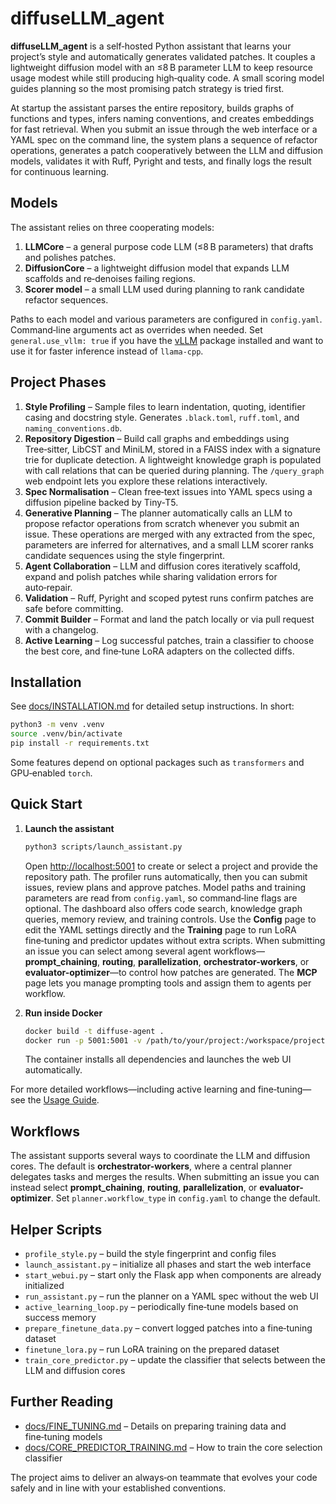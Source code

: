 # diffuseLLM_agent

**diffuseLLM_agent** is a self‑hosted Python assistant that learns your project’s style and automatically generates validated patches. It couples a lightweight diffusion model with an ≤8 B parameter LLM to keep resource usage modest while still producing high‑quality code. A small scoring model guides planning so the most promising patch strategy is tried first.

At startup the assistant parses the entire repository, builds graphs of functions and types, infers naming conventions, and creates embeddings for fast retrieval. When you submit an issue through the web interface or a YAML spec on the command line, the system plans a sequence of refactor operations, generates a patch cooperatively between the LLM and diffusion models, validates it with Ruff, Pyright and tests, and finally logs the result for continuous learning.

## Models

The assistant relies on three cooperating models:

1. **LLMCore** – a general purpose code LLM (≤8 B parameters) that drafts and polishes patches.
2. **DiffusionCore** – a lightweight diffusion model that expands LLM scaffolds and re‑denoises failing regions.
3. **Scorer model** – a small LLM used during planning to rank candidate refactor sequences.

Paths to each model and various parameters are configured in `config.yaml`.
Command‑line arguments act as overrides when needed.
Set `general.use_vllm: true` if you have the [vLLM](https://github.com/vllm-project/vllm) package installed and want to use it for faster inference instead of `llama-cpp`.

## Project Phases

1. **Style Profiling** – Sample files to learn indentation, quoting, identifier casing and docstring style. Generates `.black.toml`, `ruff.toml`, and `naming_conventions.db`.
2. **Repository Digestion** – Build call graphs and embeddings using Tree‑sitter, LibCST and MiniLM, stored in a FAISS index with a signature trie for duplicate detection.
   A lightweight knowledge graph is populated with call relations that can be queried during planning. The `/query_graph` web endpoint lets you explore these relations interactively.
3. **Spec Normalisation** – Clean free‑text issues into YAML specs using a diffusion pipeline backed by Tiny‑T5.
4. **Generative Planning** – The planner automatically calls an LLM to propose refactor operations from scratch whenever you submit an issue.  These operations are merged with any extracted from the spec, parameters are inferred for alternatives, and a small LLM scorer ranks candidate sequences using the style fingerprint.
5. **Agent Collaboration** – LLM and diffusion cores iteratively scaffold, expand and polish patches while sharing validation errors for auto‑repair.
6. **Validation** – Ruff, Pyright and scoped pytest runs confirm patches are safe before committing.
7. **Commit Builder** – Format and land the patch locally or via pull request with a changelog.
8. **Active Learning** – Log successful patches, train a classifier to choose the best core, and fine‑tune LoRA adapters on the collected diffs.

## Installation

See [docs/INSTALLATION.md](docs/INSTALLATION.md) for detailed setup instructions. In short:

```bash
python3 -m venv .venv
source .venv/bin/activate
pip install -r requirements.txt
```

Some features depend on optional packages such as `transformers` and GPU‑enabled `torch`.

## Quick Start

1. **Launch the assistant**
   ```bash
   python3 scripts/launch_assistant.py
   ```
   Open <http://localhost:5001> to create or select a project and provide the repository path. The profiler runs automatically, then you can submit issues, review plans and approve patches.
   Model paths and training parameters are read from `config.yaml`, so command‑line flags are optional.
  The dashboard also offers code search, knowledge graph queries, memory review, and training controls. Use the **Config** page to edit the YAML settings directly and the **Training** page to run LoRA fine‑tuning and predictor updates without extra scripts. When submitting an issue you can select among several agent workflows—**prompt_chaining**, **routing**, **parallelization**, **orchestrator-workers**, or **evaluator-optimizer**—to control how patches are generated.
   The **MCP** page lets you manage prompting tools and assign them to agents per workflow.

2. **Run inside Docker**
   ```bash
   docker build -t diffuse-agent .
   docker run -p 5001:5001 -v /path/to/your/project:/workspace/project diffuse-agent
   ```
   The container installs all dependencies and launches the web UI automatically.

For more detailed workflows—including active learning and fine‑tuning—see the [Usage Guide](docs/HOW_TO_USE.md).

## Workflows

The assistant supports several ways to coordinate the LLM and diffusion cores.
The default is **orchestrator-workers**, where a central planner delegates tasks
and merges the results. When submitting an issue you can instead select
**prompt_chaining**, **routing**, **parallelization**, or
**evaluator-optimizer**. Set `planner.workflow_type` in `config.yaml` to change
the default.

## Helper Scripts

- `profile_style.py` – build the style fingerprint and config files
- `launch_assistant.py` – initialize all phases and start the web interface
- `start_webui.py` – start only the Flask app when components are already initialized
- `run_assistant.py` – run the planner on a YAML spec without the web UI
- `active_learning_loop.py` – periodically fine‑tune models based on success memory
- `prepare_finetune_data.py` – convert logged patches into a fine‑tuning dataset
- `finetune_lora.py` – run LoRA training on the prepared dataset
- `train_core_predictor.py` – update the classifier that selects between the LLM and diffusion cores

## Further Reading

- [docs/FINE_TUNING.md](docs/FINE_TUNING.md) – Details on preparing training data and fine‑tuning models
- [docs/CORE_PREDICTOR_TRAINING.md](docs/CORE_PREDICTOR_TRAINING.md) – How to train the core selection classifier

The project aims to deliver an always‑on teammate that evolves your code safely and in line with your established conventions.
